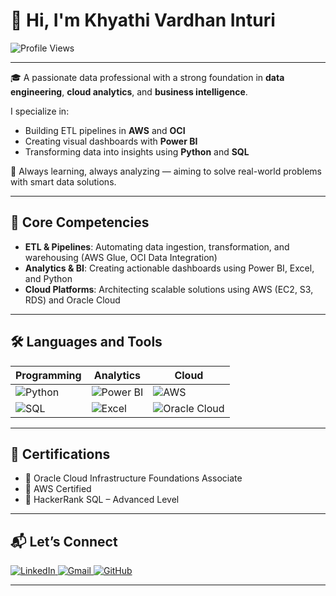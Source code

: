 # 👋 Hi, I'm Khyathi Vardhan Inturi

![Profile Views](https://komarev.com/ghpvc/?username=KhyathiVardhanInturi&style=flat-square&color=blue)


---

🎓 A passionate data professional with a strong foundation in **data engineering**, **cloud analytics**, and **business intelligence**.

  I specialize in:
- Building ETL pipelines in **AWS** and **OCI**
- Creating visual dashboards with **Power BI**
- Transforming data into insights using **Python** and **SQL**

🌱 Always learning, always analyzing — aiming to solve real-world problems with smart data solutions.

---

## 🔧 Core Competencies

- **ETL & Pipelines**: Automating data ingestion, transformation, and warehousing (AWS Glue, OCI Data Integration)
- **Analytics & BI**: Creating actionable dashboards using Power BI, Excel, and Python
- **Cloud Platforms**: Architecting scalable solutions using AWS (EC2, S3, RDS) and Oracle Cloud

---

## 🛠️ Languages and Tools

| Programming | Analytics | Cloud |
|-------------|-----------|--------|
| ![Python](https://img.shields.io/badge/Python-3776AB?style=for-the-badge&logo=python&logoColor=white) | ![Power BI](https://img.shields.io/badge/Power_BI-F2C811?style=for-the-badge&logo=powerbi&logoColor=black) | ![AWS](https://img.shields.io/badge/AWS-232F3E?style=for-the-badge&logo=amazonaws&logoColor=white) |
| ![SQL](https://img.shields.io/badge/SQL-336791?style=for-the-badge&logo=mysql&logoColor=white) | ![Excel](https://img.shields.io/badge/Excel-217346?style=for-the-badge&logo=microsoft-excel&logoColor=white) | ![Oracle Cloud](https://img.shields.io/badge/Oracle_Cloud-F80000?style=for-the-badge&logo=oracle&logoColor=white) |

---

## 📌 Certifications

- 🏅 Oracle Cloud Infrastructure Foundations Associate  
- 🏅 AWS Certified  
- 🏅 HackerRank SQL – Advanced Level

---

## 📬 Let’s Connect

<p align="left">
  <a href="https://www.linkedin.com/in/khyathivardhaninturi/" target="_blank">
    <img src="https://img.shields.io/badge/LinkedIn-0A66C2?style=for-the-badge&logo=linkedin&logoColor=white" alt="LinkedIn"/>
  </a>
  <a href="mailto:khyathivardhan18@gmail.com">
    <img src="https://img.shields.io/badge/Gmail-D14836?style=for-the-badge&logo=gmail&logoColor=white" alt="Gmail"/>
  </a>
  <a href="https://github.com/KhyathiVardhanInturi">
    <img src="https://img.shields.io/badge/GitHub-181717?style=for-the-badge&logo=github&logoColor=white" alt="GitHub"/>
  </a>
</p>

---

